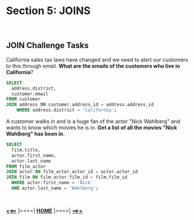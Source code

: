 # **Section 5: JOINS**

<br/>

## **JOIN Challenge Tasks**

California sales tax laws have changed and we need to alert our customers to this through email. **What are the emails of the customers who live in California**?

```sql
SELECT 
  address.district,
  customer.email
FROM customer 
JOIN address ON customer.address_id = address.address_id
    WHERE address.district = 'California';
```
A customer walks in and is a huge fan of the actor "Nick Wahlberg" and wants to know which movies he is in. **Get a list of all the movies "Nick Wahlberg" has been in**.

```sql
SELECT 
  film.title,
  actor.first_name,
  actor.last_name
FROM film_actor 
JOIN actor ON film_actor.actor_id = actor.actor_id
JOIN film ON film_actor.film_id = film.film_id
  WHERE actor.first_name = 'Nick'
  AND actor.last_name = 'Wahlberg';
```

<br/>

[**<<==**](./assessment_test_1_section_4.md) |====| [**HOME**](../README.md) |====| [**==>>**](./challenges_section_6.md)